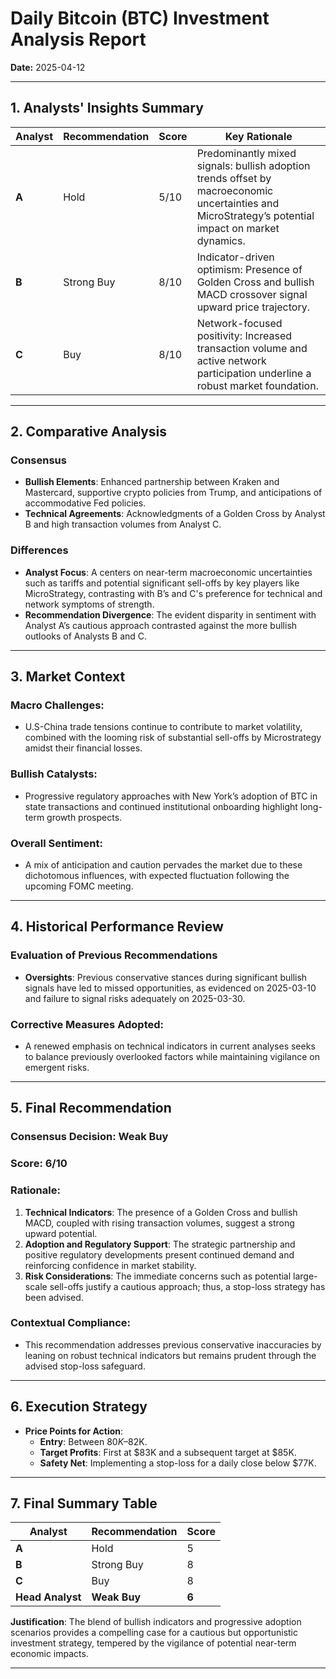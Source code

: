 # **Daily Bitcoin (BTC) Investment Analysis Report**  
**Date:** 2025-04-12  

---

## **1. Analysts' Insights Summary**  
| Analyst | Recommendation | Score | Key Rationale |  
|---------|----------------|-------|---------------|  
| **A**   | Hold           | 5/10  | Predominantly mixed signals: bullish adoption trends offset by macroeconomic uncertainties and MicroStrategy’s potential impact on market dynamics. |  
| **B**   | Strong Buy     | 8/10  | Indicator-driven optimism: Presence of Golden Cross and bullish MACD crossover signal upward price trajectory. |  
| **C**   | Buy            | 8/10  | Network-focused positivity: Increased transaction volume and active network participation underline a robust market foundation. |  

---

## **2. Comparative Analysis**  
### **Consensus**  
- **Bullish Elements**: Enhanced partnership between Kraken and Mastercard, supportive crypto policies from Trump, and anticipations of accommodative Fed policies.  
- **Technical Agreements**: Acknowledgments of a Golden Cross by Analyst B and high transaction volumes from Analyst C.  

### **Differences**  
- **Analyst Focus**: A centers on near-term macroeconomic uncertainties such as tariffs and potential significant sell-offs by key players like MicroStrategy, contrasting with B’s and C's preference for technical and network symptoms of strength.  
- **Recommendation Divergence**: The evident disparity in sentiment with Analyst A’s cautious approach contrasted against the more bullish outlooks of Analysts B and C.  

---

## **3. Market Context**  
### **Macro Challenges**:  
- U.S-China trade tensions continue to contribute to market volatility, combined with the looming risk of substantial sell-offs by Microstrategy amidst their financial losses.  
### **Bullish Catalysts**:  
- Progressive regulatory approaches with New York’s adoption of BTC in state transactions and continued institutional onboarding highlight long-term growth prospects.  
### **Overall Sentiment**:  
- A mix of anticipation and caution pervades the market due to these dichotomous influences, with expected fluctuation following the upcoming FOMC meeting.  

---

## **4. Historical Performance Review**  
### **Evaluation of Previous Recommendations**  
- **Oversights**: Previous conservative stances during significant bullish signals have led to missed opportunities, as evidenced on 2025-03-10 and failure to signal risks adequately on 2025-03-30.
### **Corrective Measures Adopted**:  
- A renewed emphasis on technical indicators in current analyses seeks to balance previously overlooked factors while maintaining vigilance on emergent risks.  

---

## **5. Final Recommendation**  
### **Consensus Decision**: **Weak Buy**  
### **Score**: **6/10**  
### **Rationale**:
1. **Technical Indicators**: The presence of a Golden Cross and bullish MACD, coupled with rising transaction volumes, suggest a strong upward potential.
2. **Adoption and Regulatory Support**: The strategic partnership and positive regulatory developments present continued demand and reinforcing confidence in market stability.
3. **Risk Considerations**: The immediate concerns such as potential large-scale sell-offs justify a cautious approach; thus, a stop-loss strategy has been advised.

### **Contextual Compliance**:  
- This recommendation addresses previous conservative inaccuracies by leaning on robust technical indicators but remains prudent through the advised stop-loss safeguard.

---

## **6. Execution Strategy**  
- **Price Points for Action**:  
  - **Entry**: Between $80K–$82K.  
  - **Target Profits**: First at $83K and a subsequent target at $85K.  
  - **Safety Net**: Implementing a stop-loss for a daily close below $77K.  

---

## **7. Final Summary Table**  
| Analyst        | Recommendation | Score |  
|----------------|----------------|-------|  
| **A**          | Hold           | 5     |  
| **B**          | Strong Buy     | 8     |  
| **C**          | Buy            | 8     |  
| **Head Analyst** | **Weak Buy**   | **6** |  

**Justification**: The blend of bullish indicators and progressive adoption scenarios provides a compelling case for a cautious but opportunistic investment strategy, tempered by the vigilance of potential near-term economic impacts.  

---